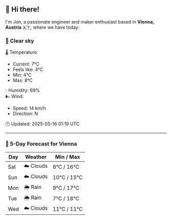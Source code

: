 ## 👋 Hi there!

I'm Jon, a passionate engineer and maker enthusiast based in **Vienna, Austria** 🇦🇹, where we have today:

### 🌙 Clear sky 

🌡️ Temperature: 
* Current: 7°C
* Feels like: 4°C
* Min: 4°C 
* Max: 8°C  

💧 Humidity: 69%  
🌬️ Wind: 
* Speed: 14 km/h 
* Direction: N  

🕒 Updated: 2025-05-16 01:19 UTC

---

### 📅 5-Day Forecast for Vienna

| Day | Weather | Min / Max |
|-----|---------|------------|
| Sat | ☁️ Clouds | 8°C / 16°C |
| Sun | ☁️ Clouds | 10°C / 15°C |
| Mon | 🌦️ Rain | 9°C / 17°C |
| Tue | 🌦️ Rain | 7°C / 18°C |
| Wed | ☁️ Clouds | 11°C / 11°C |
